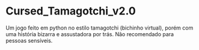 # Cursed_Tamagotchi_v2.0
Um jogo feito em python no estilo tamagotchi (bichinho virtual), porém com uma história bizarra e assustadora por trás.
Não recomendado para pessoas sensíveis.

